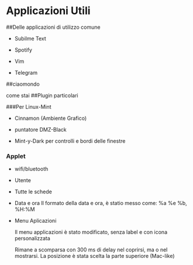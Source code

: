 
# Applicazioni Utili

##Delle applicazioni di utilizzo comune

+ Subilme Text

+ Spotify

+ Vim

+ Telegram

##ciaomondo

come stai
##Plugin particolari

###Per Linux-Mint

+ Cinnamon (Ambiente Grafico)

+ puntatore DMZ-Black

+ Mint-y-Dark per controlli e bordi delle finestre

### Applet

+ wifi/bluetooth

+ Utente

+ Tutte le schede

+ Data e ora
    Il formato della data e ora, è statio messo come:
        %a %e %b, %H:%M

+ Menu Aplicazioni

    Il menu applicazioni è stato modificato, senza label e con icona personalizzata

    Rimane a scomparsa con 300 ms di delay nel coprirsi, ma o nel mostrarsi. La posizione
    è stata scelta la parte superiore (Mac-like)


